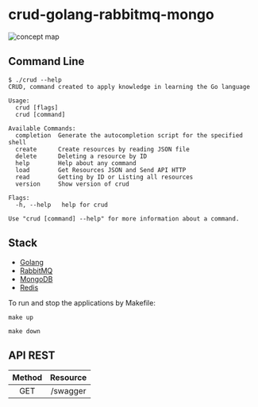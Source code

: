 # crud-golang-rabbitmq-mongo

![concept map](.img/concept-map.jpg)

## Command Line
```
$ ./crud --help
CRUD, command created to apply knowledge in learning the Go language

Usage:
  crud [flags]
  crud [command]

Available Commands:
  completion  Generate the autocompletion script for the specified shell
  create      Create resources by reading JSON file
  delete      Deleting a resource by ID
  help        Help about any command
  load        Get Resources JSON and Send API HTTP
  read        Getting by ID or Listing all resources
  version     Show version of crud

Flags:
  -h, --help   help for crud

Use "crud [command] --help" for more information about a command.
```

## Stack

- [Golang](https://go.dev/)
- [RabbitMQ](https://www.rabbitmq.com/)
- [MongoDB](https://www.mongodb.com/)
- [Redis](https://redis.io/)


To run and stop the applications by Makefile:

```
make up

make down
```

## API REST

| Method |  Resource  |
|:------:|:----------:|
|  GET   |  /swagger  |
